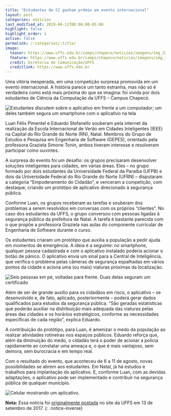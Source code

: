 ```yaml
---
title: "Estudantes de CC ganham prêmio em evento internacional"
layout: post
categories: noticias
last_modified_at: 2019-04-11T08:06:00-05:00
highlight: false
highlight_order: 1
active: false
permalink: /:categories/:title/
image:
  teaser: https://www.uffs.edu.br/campi/chapeco/noticias/imagens/img_2260.jpg/@@images/d7b05e0f-dd46-400a-819b-1827cb8ae723.jpeg
  feature: https://www.uffs.edu.br/campi/chapeco/noticias/imagens/img_2260.jpg/@@images/d7b05e0f-dd46-400a-819b-1827cb8ae723.jpeg
  credit: Diretoria de Comunicação/UFFS
  creditlink: https://www.uffs.edu.br
---
```


Uma vitória inesperada, em uma competição surpresa promovida em um evento internacional. A história parece um tanto estranha, mas não só é verdadeira como está mais próxima do que se imagina: foi vivida por dois estudantes de Ciência da Computação da UFFS – Campus Chapecó.

![Estudantes discutem sobre o aplicativo em frente a um computador; um deles também segura um smartphone com o aplicativo na tela](https://www.uffs.edu.br/campi/chapeco/noticias/imagens/img_2260.jpg/@@images/d7b05e0f-dd46-400a-819b-1827cb8ae723.jpeg)

Luan Félix Pimentel e Eduardo Stefanello souberam pela internet da realização da Escola Internacional de Verão em Cidades Inteligentes (IEEE) na Capital do Rio Grande do Norte (RN), Natal. Membros do Grupo de Estudos e Pesquisa em Engenharia de Software (GEPES), orientado pela professora Graziela Simone Tonin, ambos tiveram interesse e resolveram participar como ouvintes.

A surpresa do evento foi um desafio: os grupos precisaram desenvolver soluções inteligentes para cidades, em várias áreas. Eles – no grupo formado por dois estudantes da Universidade Federal da Paraíba (UFPB) e dois da Universidade Federal do Rio Grande do Norte (UFRN) – disputaram a categoria “Empoderamento do Cidadão”, e venceram a competição, com destaque, criando um protótipo de aplicativo direcionado à segurança pública.

Conforme Luan, os grupos receberam as tarefas e souberam dos problemas a serem resolvidos em conversas com os próprios “clientes”. No caso dos estudantes da UFFS, o grupo conversou com pessoas ligadas à segurança pública da prefeitura de Natal. A tarefa é bastante parecida com o que propõe a professora Graziela nas aulas do componente curricular de Engenharia de Software durante o curso.

Os estudantes criaram um protótipo que auxilia a população a pedir ajuda em momentos de emergência. A ideia é a seguinte: no smartphone, qualquer pessoa cadastrada e com o aplicativo instalado poderia acionar o botão de pânico. O aplicativo envia um sinal para a Central de Inteligência, que verifica o problema pelas câmeras de segurança espalhadas em vários pontos da cidade e aciona uma (ou mais) viaturas próximas da localização.

![Seis pessoas em pé, voltadas para frente. Duas delas seguram um certificado](https://www.uffs.edu.br/campi/chapeco/noticias/imagens/ieee.jpg/@@images/31578c10-6d91-4d9f-9feb-652ff5a494bf.jpeg)

Além de ser de grande auxílio para os cidadãos em risco, o aplicativo – se desenvolvido e, de fato, aplicado, posteriormente – poderá gerar dados qualificados para estudos da segurança pública. “São geradas estatísticas que poderão auxiliar na distribuição mais adequada das viaturas pelas áreas das cidades e os horários estratégicos, conforme as necessidades específicas de cada região”, explica Eduardo.

A contribuição do protótipo, para Luan, é amenizar o medo da população ao realizar atividades rotineiras nos espaços públicos. Eduardo reforça que, além da diminuição do medo, o cidadão terá o poder de acionar a polícia rapidamente ao constatar uma ameaça e, o que é mais vantajoso, sem demora, sem burocracia e em tempo real.

Com o resultado do evento, que aconteceu de 6 a 11 de agosto, novas possibilidades se abrem aos estudantes. Em Natal, já há estudos e trabalhos para implantação do aplicativo. E, conforme Luan, com as devidas adaptações, o aplicativo pode ser implementado e contribuir na segurança pública de qualquer município.

![Celular mostrando um aplicativo.](https://www.uffs.edu.br/campi/chapeco/noticias/imagens/img_2238.jpg/@@images/daabaa70-5349-4d7e-95ac-82ce2b354768.jpeg)


**Nota:** Essa notícia foi [originalmente postada](https://www.uffs.edu.br/campi/chapeco/noticias/estudantes-de-ciencia-da-computacao-da-uffs-2013-campus-chapeco-ganham-premio-em-evento-internacional) no site da UFFS em 13 de setembro de 2017.
{: .notice-inverse}